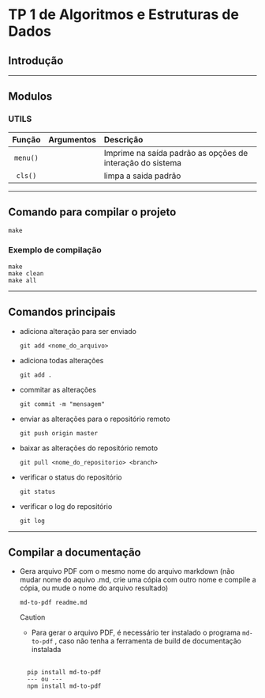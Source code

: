 # TP 1 de Algoritmos e Estruturas de Dados

## Introdução

***

## Modulos

### UTILS

  | Função | Argumentos | Descrição |
  | :-----: | :--------: | :-------- |
  | `menu()` |  | Imprime na saída padrão as opções de interação do sistema |
  | `cls()` | | limpa a saida padrão
***

## Comando para compilar o projeto

    make

### Exemplo de compilação

    make
    make clean
    make all
***

## Comandos principais

- adiciona alteração para ser enviado

      git add <nome_do_arquivo>

- adiciona todas alterações

      git add .

- commitar as alterações

      git commit -m "mensagem"

- enviar as alterações para o repositório remoto

      git push origin master

- baixar as alterações do repositório remoto

      git pull <nome_do_repositorio> <branch>

- verificar o status do repositório

      git status

- verificar o log do repositório

      git log

---

## Compilar a documentação

- Gera arquivo PDF com o mesmo nome do arquivo markdown (não mudar nome do aquivo .md, crie uma cópia com outro nome e compile a cópia, ou mude o nome do arquivo resultado)

      md-to-pdf readme.md

    >[!CAUTION]
    >
    > - Para gerar o arquivo PDF, é necessário ter instalado o programa `md-to-pdf` , caso não tenha a ferramenta de build de documentação instalada
    >
    <br>

        pip install md-to-pdf
        --- ou ---
        npm install md-to-pdf
